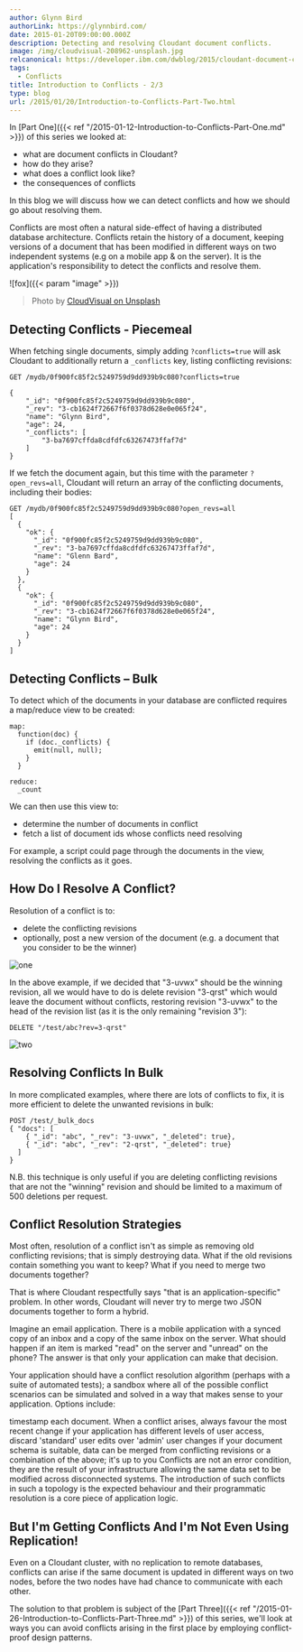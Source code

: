 ```yaml
---
author: Glynn Bird
authorLink: https://glynnbird.com/
date: 2015-01-20T09:00:00.000Z
description: Detecting and resolving Cloudant document conflicts.
image: /img/cloudvisual-208962-unsplash.jpg
relcanonical: https://developer.ibm.com/dwblog/2015/cloudant-document-conflicts-two/
tags:
  - Conflicts
title: Introduction to Conflicts - 2/3
type: blog
url: /2015/01/20/Introduction-to-Conflicts-Part-Two.html
---
```



In [Part One]({{< ref "/2015-01-12-Introduction-to-Conflicts-Part-One.md" >}}) of this series we looked at:

- what are document conflicts in Cloudant?
- how do they arise?
- what does a conflict look like?
- the consequences of conflicts

In this blog we will discuss how we can detect conflicts and how we should go about resolving them.

Conflicts are most often a natural side-effect of having a distributed database architecture. Conflicts retain the history of a document, keeping versions of a document that has been modified in different ways on two independent systems (e.g on a mobile app & on the server). It is the application's responsibility to detect the conflicts and resolve them.

![fox]({{< param "image" >}})
> Photo by [CloudVisual on Unsplash](https://unsplash.com/photos/DCtwjzQ9uVE)

## Detecting Conflicts - Piecemeal

When fetching single documents, simply adding `?conflicts=true` will ask Cloudant to additionally return a `_conflicts` key, listing conflicting revisions:

```
GET /mydb/0f900fc85f2c5249759d9dd939b9c080?conflicts=true

{
    "_id": "0f900fc85f2c5249759d9dd939b9c080",
    "_rev": "3-cb1624f72667f6f0378d628e0e065f24",
    "name": "Glynn Bird",
    "age": 24,
    "_conflicts": [
        "3-ba7697cffda8cdfdfc63267473ffaf7d"
    ]
}
```

If we fetch the document again, but this time with the parameter `?open_revs=all`, Cloudant will return an array of the conflicting documents, including their bodies:

```
GET /mydb/0f900fc85f2c5249759d9dd939b9c080?open_revs=all
[
  {
    "ok": {
      "_id": "0f900fc85f2c5249759d9dd939b9c080",
      "_rev": "3-ba7697cffda8cdfdfc63267473ffaf7d",
      "name": "Glenn Bard",
      "age": 24
    }
  },
  {
    "ok": {
      "_id": "0f900fc85f2c5249759d9dd939b9c080",
      "_rev": "3-cb1624f72667f6f0378d628e0e065f24",
      "name": "Glynn Bird",
      "age": 24
    }
  }
]
```

## Detecting Conflicts – Bulk

To detect which of the documents in your database are conflicted requires a map/reduce view to be created:

```
map:
  function(doc) {
    if (doc._conflicts) {
      emit(null, null);
    }
  }

reduce:
  _count
```

We can then use this view to:

- determine the number of documents in conflict
- fetch a list of document ids whose conflicts need resolving

For example, a script could page through the documents in the view, resolving the conflicts as it goes.

## How Do I Resolve A Conflict?

Resolution of a conflict is to:

- delete the conflicting revisions
- optionally, post a new version of the document (e.g. a document that you consider to be the winner)

![one](/img/Conflicts-Part-Two-Resolving-doc-conflicts-1.png)

In the above example, if we decided that "3-uvwx" should be the winning revision, all we would have to do is delete revision "3-qrst" which would leave the document without conflicts, restoring revision "3-uvwx" to the head of the revision list (as it is the only remaining "revision 3"):

```
DELETE "/test/abc?rev=3-qrst"
```

![two](/img/Conflicts-Part-Two-Resolving-doc-conflicts-2.png)

## Resolving Conflicts In Bulk

In more complicated examples, where there are lots of conflicts to fix, it is more efficient to delete the unwanted revisions in bulk:

```
POST /test/_bulk_docs
{ "docs": [ 
    { "_id": "abc", "_rev": "3-uvwx", "_deleted": true}, 
    { "_id": "abc", "_rev": "2-qrst", "_deleted": true} 
  ]
}
```

N.B. this technique is only useful if you are deleting conflicting revisions that are not the "winning" revision and should be limited to a maximum of 500 deletions per request.

## Conflict Resolution Strategies

Most often, resolution of a conflict isn't as simple as removing old conflicting revisions; that is simply destroying data. What if the old revisions contain something you want to keep? What if you need to merge two documents together?

That is where Cloudant respectfully says "that is an application-specific" problem. In other words, Cloudant will never try to merge two JSON documents together to form a hybrid.

Imagine an email application. There is a mobile application with a synced copy of an inbox and a copy of the same inbox on the server. What should happen if an item is marked "read" on the server and "unread" on the phone? The answer is that only your application can make that decision.

Your application should have a conflict resolution algorithm (perhaps with a suite of automated tests); a sandbox where all of the possible conflict scenarios can be simulated and solved in a way that makes sense to your application. Options include:

timestamp each document. When a conflict arises, always favour the most recent change
if your application has different levels of user access, discard 'standard' user edits over 'admin' user changes
if your document schema is suitable, data can be merged from conflicting revisions
or a combination of the above; it's up to you
Conflicts are not an error condition, they are the result of your infrastructure allowing the same data set to be modified across disconnected systems. The introduction of such conflicts in such a topology is the expected behaviour and their programmatic resolution is a core piece of application logic.


## But I'm Getting Conflicts And I'm Not Even Using Replication!

Even on a Cloudant cluster, with no replication to remote databases, conflicts can arise if the same document is updated in different ways on two nodes, before the two nodes have had chance to communicate with each other.

The solution to that problem is subject of the [Part Three]({{< ref "/2015-01-26-Introduction-to-Conflicts-Part-Three.md" >}}) of this series, we'll look at ways you can avoid conflicts arising in the first place by employing conflict-proof design patterns.